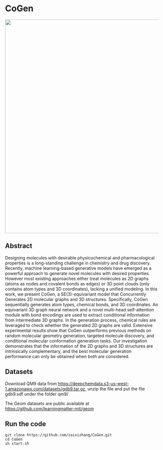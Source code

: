 # CoGen
<div align=center><img src="https://github.com/zaixizhang/CoGen/blob/main/flow generation.png" width="700"/></div>

## Abstract   
Designing molecules with desirable physicochemical and pharmacological properties is a long-standing challenge in chemistry
and drug discovery. Recently, machine learning-based generative models have emerged as a powerful approach to generate
novel molecules with desired properties. However most existing approaches either treat molecules as 2D graphs (atoms as
nodes and covalent bonds as edges) or 3D point clouds (only contains atom types and 3D coordinates), lacking a unified
modeling. In this work, we present CoGen, a SE(3)-equivariant model that Concurrently Generates 2D molecular graphs and
3D structures. Specifically, CoGen sequentially generates atom types, chemical bonds, and 3D coordinates. An equivariant
3D graph neural network and a novel multi-head self-attention module with bond encodings are used to extract conditional
information from intermediate 3D graphs. In the generation process, chemical rules are leveraged to check whether the
generated 2D graphs are valid. Extensive experimental results show that CoGen outperforms previous methods on random
molecular geometry generation, targeted molecule discovery, and conditional molecular conformation generation tasks. Our
investigation demonstrates that the information of the 2D graphs and 3D structures are intrinsically complementary, and the
best molecular generation performance can only be obtained when both are considered.

## Datasets
Download QM9 data from https://deepchemdata.s3-us-west-1.amazonaws.com/datasets/gdb9.tar.gz, unzip the file and put the file gdb9.sdf under the folder qm9/

The Geom datasets are public available at https://github.com/learningmatter-mit/geom

## Run the code  
```
git clone https://github.com/zaixizhang/CoGen.git
cd CoGen
sh start.sh 
```
